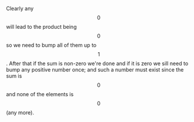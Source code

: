 Clearly any $$0$$ will lead to the product being $$0$$ so we need to bump all of them up to $$1$$.  After that if the sum is non-zero we're done and if it is zero we sill need to bump any positive number once; and such a number must exist since the sum is $$0$$ and none of the elements is $$0$$ (any more).
